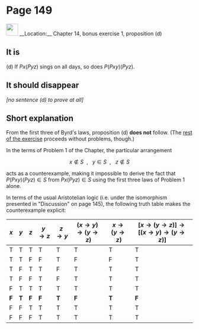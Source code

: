 # Page 149

<img src="../../pictures/correction_red.svg" width="32px"/>
__Location:__ Chapter 14, bonus exercise 1, proposition (d)

## It is

(d) If $Px(Pyz)$ sings on all days, so does $P(Pxy)(Pyz)$.

## It should __disappear__

_[no sentence (d) to prove at all]_

## Short explanation

From the first three of Byrd's laws, proposition (d) __does not__ follow.
(The [rest of the exercise](page149b.md) proceeds without problems, though.)

In the terms of Problem 1 of the Chapter, the particular arrangement

$$
    x \notin S~~,~~~y \in S~~,~~~z \notin S
$$

acts as a counterexample, making it impossible to
derive the fact that $P(Pxy)(Pyz) \in S$ from $Px(Pyz)\in S$
using the first three laws of Problem 1 alone.

In terms of the usual Aristotelian logic
(i.e. under the isomorphism presented in "Discussion" on page 145),
the following truth table
makes the counterexample explicit:

| $x$ | $y$ | $z$ |$y\to z$|$z\to y$|$(x\to y)\to(y\to z)$|$x\to(y\to z)$|$[x\to(y\to z)]\to[(x\to y)\to(y\to z)]$|
|-----|-----|-----|--------|--------|---------------------|--------------|----------------------------------------|
|  T  |  T  |  T  |   T    |   T    |          T          |       T      |              T                         |
|  T  |  T  |  F  |   F    |   T    |          F          |       F      |              T                         |
|  T  |  F  |  T  |   T    |   F    |          T          |       T      |              T                         |
|  T  |  F  |  F  |   T    |   F    |          T          |       T      |              T                         |
|  F  |  T  |  T  |   T    |   T    |          T          |       T      |              T                         |
|__F__|__T__|__F__| __F__  | __T__  |        __F__        |     __T__    |            __F__                       |
|  F  |  F  |  T  |   T    |   T    |          T          |       T      |              T                         |
|  F  |  F  |  F  |   T    |   T    |          T          |       T      |              T                         |
